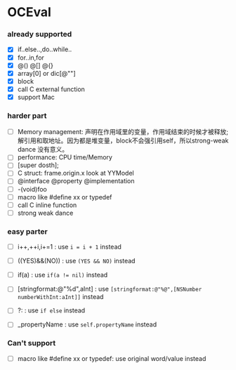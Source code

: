 # OCEval

### already supported

* [x] if..else..,do..while..
* [x] for..in,for
* [x] @() @[] @{}
* [x] array[0] or dic[@""]
* [x] block
* [x] call C external function
* [x] support Mac

### harder part

* [ ] Memory management: 声明在作用域里的变量，作用域结束的时候才被释放; 解引用和取地址。因为都是堆变量，block不会强引用self，所以strong-weak dance 没有意义。
* [ ] performance: CPU time/Memory
* [ ] [super dosth];
* [ ] C struct: frame.origin.x  look at YYModel
* [ ] @interface @property @implementation
* [ ] -(void)foo
* [ ] macro like #define xx or typedef
* [ ] call C inline function
* [ ] strong weak dance

### easy parter

* [ ] i++,++i,i+=1 : use `i = i + 1` instead
* [ ] ((YES)&&(NO)) : use `(YES && NO)` instead
* [ ] if(a) : use `if(a != nil)` instead
* [ ] [stringformat:@"%d",aInt] : use `[stringformat:@"%@",[NSNumber numberWithInt:aInt]]` instead
* [ ] ?:   :  use `if else` instead
* [ ] _propertyName :  use `self.propertyName` instead


### Can't support
* [ ] macro like #define xx or typedef:  use original word/value instead
